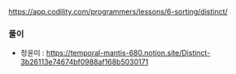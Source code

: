 https://app.codility.com/programmers/lessons/6-sorting/distinct/

### 풀이
+ 정윤미 : https://temporal-mantis-680.notion.site/Distinct-3b26113e74674bf0988af168b5030171